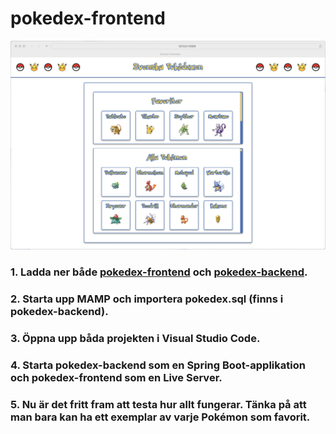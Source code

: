 # pokedex-frontend
![](pokedex.png)
### 1. Ladda ner både [pokedex-frontend](https://github.com/RobbanT/pokedex-frontend/tree/main) och [pokedex-backend](https://github.com/RobbanT/pokedex-backend/tree/main).
### 2. Starta upp MAMP och importera pokedex.sql (finns i pokedex-backend).
### 3. Öppna upp båda projekten i Visual Studio Code.
### 4. Starta pokedex-backend som en Spring Boot-applikation och pokedex-frontend som en Live Server.
### 5. Nu är det fritt fram att testa hur allt fungerar. Tänka på att man bara kan ha ett exemplar av varje Pokémon som favorit.
